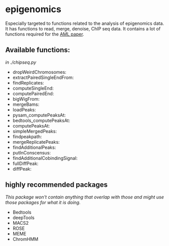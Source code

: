 # epigenomics

Especially targeted to functions related to the analysis of epigenomics data. It has functions to read, merge, denoise, ChIP seq data. It contains a lot of functions required for the [AML paper](github.com/JKBio/AMLproject).

## Available functions:

_in ./chipseq.py_

- dropWeirdChromosomes: 
- extractPairedSingleEndFrom: 
- findReplicates: 
- computeSingleEnd: 
- computePairedEnd: 
- bigWigFrom: 
- mergeBams: 
- loadPeaks: 
- pysam_computePeaksAt: 
- bedtools_computePeaksAt: 
- computePeaksAt: 
- simpleMergedPeaks: 
- findpeakpath: 
- mergeReplicatePeaks: 
- findAdditionalPeaks: 
- putInConscensus: 
- findAdditionalCobindingSignal: 
- fullDiffPeak: 
- diffPeak: 

## highly recommended packages

*This package won't contain anything that overlap with those and might use those packages for what it is doing.*
- Bedtools
- deepTools
- MACS2
- ROSE
- MEME
- ChromHMM
